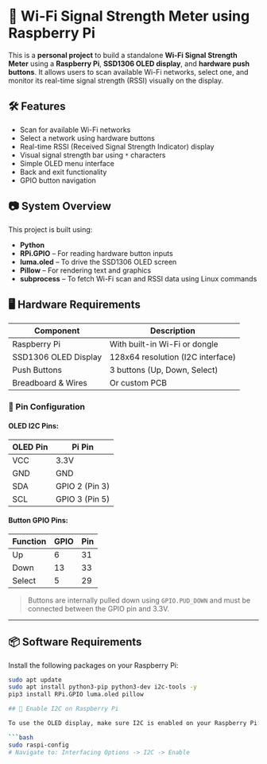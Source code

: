 # 📶 Wi-Fi Signal Strength Meter using Raspberry Pi

This is a **personal project** to build a standalone **Wi-Fi Signal Strength Meter** using a **Raspberry Pi**, **SSD1306 OLED display**, and **hardware push buttons**. It allows users to scan available Wi-Fi networks, select one, and monitor its real-time signal strength (RSSI) visually on the display.

## 🛠️ Features

- Scan for available Wi-Fi networks
- Select a network using hardware buttons
- Real-time RSSI (Received Signal Strength Indicator) display
- Visual signal strength bar using `*` characters
- Simple OLED menu interface
- Back and exit functionality
- GPIO button navigation

## 📷 System Overview

This project is built using:

- **Python**
- **RPi.GPIO** – For reading hardware button inputs
- **luma.oled** – To drive the SSD1306 OLED screen
- **Pillow** – For rendering text and graphics
- **subprocess** – To fetch Wi-Fi scan and RSSI data using Linux commands

## 🖥️ Hardware Requirements

| Component             | Description                          |
|----------------------|--------------------------------------|
| Raspberry Pi         | With built-in Wi-Fi or dongle        |
| SSD1306 OLED Display | 128x64 resolution (I2C interface)    |
| Push Buttons         | 3 buttons (Up, Down, Select)         |
| Breadboard & Wires   | Or custom PCB                        |

### 🔌 Pin Configuration

#### OLED I2C Pins:

| OLED Pin | Pi Pin |
|----------|--------|
| VCC      | 3.3V   |
| GND      | GND    |
| SDA      | GPIO 2 (Pin 3)  |
| SCL      | GPIO 3 (Pin 5)  |

#### Button GPIO Pins:

| Function | GPIO | Pin |
|----------|------|-----|
| Up       | 6    | 31  |
| Down     | 13   | 33  |
| Select   | 5    | 29  |

> Buttons are internally pulled down using `GPIO.PUD_DOWN` and must be connected between the GPIO pin and 3.3V.

---

## 📦 Software Requirements

Install the following packages on your Raspberry Pi:

```bash
sudo apt update
sudo apt install python3-pip python3-dev i2c-tools -y
pip3 install RPi.GPIO luma.oled pillow

## 🔧 Enable I2C on Raspberry Pi

To use the OLED display, make sure I2C is enabled on your Raspberry Pi:

```bash
sudo raspi-config
# Navigate to: Interfacing Options -> I2C -> Enable
